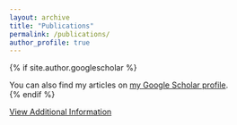 ```yaml
---
layout: archive
title: "Publications"
permalink: /publications/
author_profile: true
---
```


{% if site.author.googlescholar %}
  <div class="wordwrap">You can also find my articles on <a href="{{site.author.googlescholar}}">my Google Scholar profile</a>.</div>
{% endif %}

<a href="https://healixloo.github.io/jing.github.io/files/2024-07-27-publications">View Additional Information</a>
